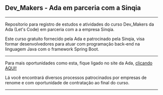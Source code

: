 ## Dev_Makers - Ada em parceria com a Sinqia
---
Reposítorio para registro de estudos e atividades do curso Dev_Makers da Ada (Let's Code) em parceria com a a empresa Sinqia.

Este curso gratuito fornecido pela Ada e patrocinado pela Sinqia, visa formar desenvolvedores para atuar com programação back-end na linguagem Java com o framework Spring Boot.

---

Para mais oportunidades como esta, fique ligado no site da Ada, [clicando AQUI!](https://ada.tech/sou-aluno)

Lá você encontrará diversos processos patrocinados por empresas de renome e com oportunidade de contratação ao final do curso.

---
